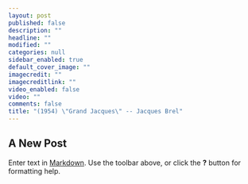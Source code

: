 ```yaml
---
layout: post
published: false
description: ""
headline: ""
modified: ""
categories: null
sidebar_enabled: true
default_cover_image: ""
imagecredit: ""
imagecreditlink: ""
video_enabled: false
video: ""
comments: false
title: "(1954) \"Grand Jacques\" -- Jacques Brel"
---
```


## A New Post

Enter text in [Markdown](http://daringfireball.net/projects/markdown/). Use the toolbar above, or click the **?** button for formatting help.
